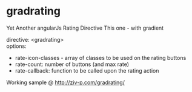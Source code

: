 gradrating
==========

Yet Another angularJs Rating Directive
This one - with gradient

 directive: &lt;gradrating&gt;<br>
                <blockqoute>
                options:
                <ul>
            <li>rate-icon-classes - array of classes to be used on the rating buttons<br></li>
            <li>rate-count: number of buttons (and max rate)<br></li>
            <li>rate-callback: function to be called upon the rating action</li>
            </ul>

Working sample @ http://ziv-p.com/gradrating/

